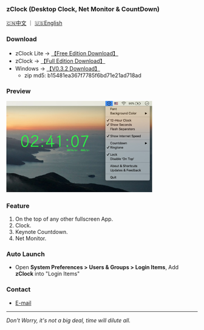 ### **zClock** (Desktop Clock, Net Monitor & CountDown) 
[🇨🇳中文](./index.html)  ｜ [🇺🇸English](./en.html)

### Download
* zClock Lite -> [【Free Edition Download】](https://apps.apple.com/us/app/zclock-lite/id1489475245)
* zClock ->  [【Full Edition Download】](https://apps.apple.com/us/app/zclock/id1478540997)
* Windows -> [【V0.3.2 Download】](https://zclock.oss-cn-shenzhen.aliyuncs.com/win/0.3.2/zClock-v0.3.2.zip)
    * zip md5:  b15481ea367f7785f6bd71e21ad718ad

### Preview
<img width="384" height="240" src="res/yulan01-en.jpg"/>

### Feature
1. On the top of any other fullscreen App.
1. Clock.
4. Keynote Countdown.
3. Net Monitor.

### Auto Launch
* Open **System Preferences > Users & Groups > Login Items**, Add **zClock** into "Login Items"

### Contact   

* [E-mail](mailto:hooper.zhu@gmail.com)


---
*Don't Worry, it's not a big deal, time will dilute all.*
